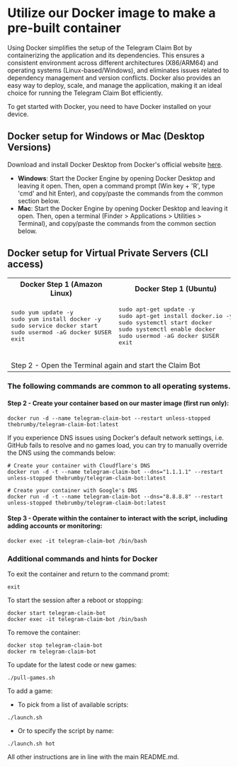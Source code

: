 # Utilize our Docker image to make a pre-built container
Using Docker simplifies the setup of the Telegram Claim Bot by containerizing the application and its dependencies. This ensures a consistent environment across different architectures (X86/ARM64) and operating systems (Linux-based/Windows), and eliminates issues related to dependency management and version conflicts. Docker also provides an easy way to deploy, scale, and manage the application, making it an ideal choice for running the Telegram Claim Bot efficiently.

To get started with Docker, you need to have Docker installed on your device. 

## Docker setup for Windows or Mac (Desktop Versions)

Download and install Docker Desktop from Docker's official website [here](https://www.docker.com/products/docker-desktop).

- **Windows**: Start the Docker Engine by opening Docker Desktop and leaving it open. Then, open a command prompt (Win key + 'R', type 'cmd' and hit Enter), and copy/paste the commands from the common section below.
- **Mac**: Start the Docker Engine by opening Docker Desktop and leaving it open. Then, open a terminal (Finder > Applications > Utilities > Terminal), and copy/paste the commands from the common section below.

## Docker setup for Virtual Private Servers (CLI access)
<table>
  <tr>
    <th>Docker Step 1 (Amazon Linux)</th>
    <th>Docker Step 1 (Ubuntu)</th>
  </tr>
  <tr>
    <td>
      <pre>
sudo yum update -y
sudo yum install docker -y
sudo service docker start
sudo usermod -aG docker $USER
exit
      </pre>
    </td>
    <td>
      <pre>
sudo apt-get update -y
sudo apt-get install docker.io -y
sudo systemctl start docker
sudo systemctl enable docker
sudo usermod -aG docker $USER
exit
      </pre>
    </td>
  </tr>
  <tr>
    <td colspan="2">
      Step 2 - Open the Terminal again and start the Claim Bot
    </td>
  </tr>
</table>

### The following commands are common to all operating systems.
#### Step 2 - Create your container based on our master image (first run only):
```
docker run -d --name telegram-claim-bot --restart unless-stopped thebrumby/telegram-claim-bot:latest
```
If you experience DNS issues using Docker's default network settings, i.e. GitHub fails to resolve and no games load, you can try to manually override the DNS using the commands below:
```
# Create your container with Cloudflare's DNS
docker run -d -t --name telegram-claim-bot --dns="1.1.1.1" --restart unless-stopped thebrumby/telegram-claim-bot:latest
```
```
# Create your container with Google's DNS
docker run -d -t --name telegram-claim-bot --dns="8.8.8.8" --restart unless-stopped thebrumby/telegram-claim-bot:latest
```
#### Step 3 - Operate within the container to interact with the script, including adding accounts or monitoring:
```
docker exec -it telegram-claim-bot /bin/bash
```
### Additional commands and hints for Docker
To exit the container and return to the command promt:
```
exit
```

To start the session after a reboot or stopping:
```
docker start telegram-claim-bot
docker exec -it telegram-claim-bot /bin/bash
```

To remove the container:
```
docker stop telegram-claim-bot
docker rm telegram-claim-bot
```

To update for the latest code or new games:
```
./pull-games.sh
```

To add a game:

- To pick from a list of available scripts:
```
./launch.sh
```

- Or to specify the script by name:
```
./launch.sh hot
```

All other instructions are in line with the main README.md.
